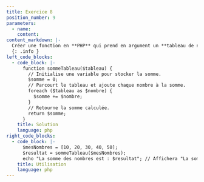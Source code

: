 ```yaml
---
title: Exercice 8
position_number: 9
parameters:
  - name:
    content:
content_markdown: |-
  Créer une fonction en **PHP** qui prend en argument un **tableau de nombres** et qui retourne la **somme de ces nombres**.
  {: .info }
left_code_blocks:
  - code_block: |-
      function sommeTableau($tableau) {
        // Initialise une variable pour stocker la somme.
        $somme = 0;
        // Parcourt le tableau et ajoute chaque nombre à la somme.
        foreach ($tableau as $nombre) {
          $somme += $nombre;
        }
        // Retourne la somme calculée.
        return $somme;
      }
    title: Solution
    language: php
right_code_blocks:
  - code_block: |-
      $mesNombres = [10, 20, 30, 40, 50];
      $resultat = sommeTableau($mesNombres);
      echo "La somme des nombres est : $resultat"; // Affichera "La somme des nombres est : 150"
    title: Utilisation
    language: php
---
```

